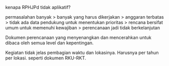 kenapa RPHJPd tidak aplikatif?  
  
permasalahan banyak > banyak yang harus dikerjakan > anggaran terbatas > tidak ada data pendukung untuk menentukan prioritas > rencana bersifat umum untuk memenuhi kewajiban > perencanaan jadi tidak berkelanjutan

Dokumen perencanaan yang menyenangkan dan mencerahkan untuk dibaca oleh semua level dan kepentingan.

Kegiatan tidak jelas pembagian waktu dan lokasinya. Harusnya per tahun per lokasi. seperti dokumen RKU-RKT.

